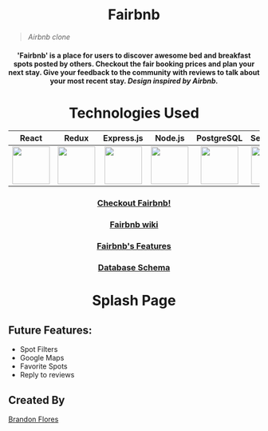<div align="center">
  
# Fairbnb
 
</div>

> *Airbnb clone*

<div align="center">
 
#### 'Fairbnb' is a place for users to discover awesome bed and breakfast spots posted by others. Checkout the fair booking prices and plan your next stay. Give your feedback to the community with reviews to talk about your most recent stay. *Design inspired by Airbnb.*

</div>
 
<div align="center">
  
# Technologies Used

</div>

<div align="center">
  
| React | Redux | Express.js | Node.js | PostgreSQL | Sequelize |
|:-----:|:-----:|:-------:|------------|:----------:|:---------:|
|<a href="https://reactjs.org/"><img src='https://cdn.jsdelivr.net/gh/devicons/devicon/icons/react/react-original.svg' width="75" height="75" /></a>|<a href='https://redux.js.org/'><img src="https://cdn.jsdelivr.net/gh/devicons/devicon/icons/redux/redux-original.svg" width="75" height="75" /></a>|<a href='https://expressjs.com/'><img src="https://cdn.jsdelivr.net/gh/devicons/devicon/icons/express/express-original.svg" width="75" height="75"/></a>|<a href='https://nodejs.org/en/'><img src="https://cdn.jsdelivr.net/gh/devicons/devicon/icons/nodejs/nodejs-original.svg" width="75" height="75" /></a>|<a href='https://www.postgresql.org/'><img src="https://cdn.jsdelivr.net/gh/devicons/devicon/icons/postgresql/postgresql-original.svg" width="75" height="75" /></a>|<a href='https://sequelize.org/'><img src="https://cdn.jsdelivr.net/gh/devicons/devicon/icons/sequelize/sequelize-original.svg"  width="75" height="75"  /></a>|

 
### [Checkout Fairbnb!](https://bflores-fairbnb.herokuapp.com/)
### [Fairbnb wiki](https://github.com/brandonflores647/Fairbnb/wiki)
### [Fairbnb's Features](https://github.com/brandonflores647/Fairbnb/wiki/Features)
### [Database Schema](https://github.com/brandonflores647/Fairbnb/wiki/Database-Schema)

# Splash Page

</div>
 
## Future Features:
- Spot Filters
- Google Maps
- Favorite Spots
- Reply to reviews

## Created By
[Brandon Flores](https://github.com/brandonflores647)
